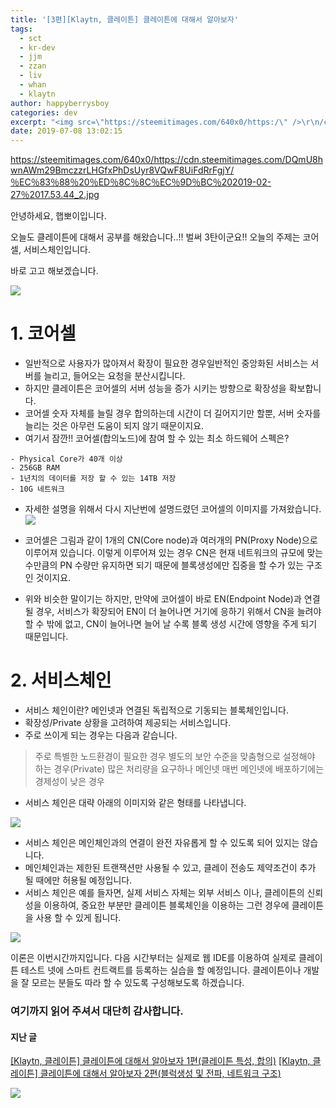 ```yaml
---
title: '[3편][Klaytn, 클레이튼] 클레이튼에 대해서 알아보자'
tags:
  - sct
  - kr-dev
  - jjm
  - zzan
  - liv
  - whan
  - klaytn
author: happyberrysboy
categories: dev
excerpt: "<img src=\"https://steemitimages.com/640x0/https:/\" />\r\n/cdn.steemitimages.com/DQmU8hwnAWm29BmczzrLHGfxPhDsUyr8VQwF8UiFdRrFgjY/％EC％83％88％20％ED％8C％8C％EC％9D％BC％202019-02-27％2017.53.44_2.jpg  안녕하세요, 햅뽀이입니다.  오늘도 클레이튼에 대해서 공부를 해왔습니다..!! 벌써 3탄이군요!! 오늘의 주제는 코어셀,....."
date: 2019-07-08 13:02:15
---
```


https://steemitimages.com/640x0/https://cdn.steemitimages.com/DQmU8hwnAWm29BmczzrLHGfxPhDsUyr8VQwF8UiFdRrFgjY/％EC％83％88％20％ED％8C％8C％EC％9D％BC％202019-02-27％2017.53.44_2.jpg

안녕하세요, 햅뽀이입니다.

오늘도 클레이튼에 대해서 공부를 해왔습니다..!! 벌써 3탄이군요!!
오늘의 주제는 코어셀, 서비스체인입니다.

바로 고고 해보겠습니다.

![](https://ipfs.busy.org/ipfs/QmUKxtLW5JEnqaaAnwiLc9kFK1BqpcMGoFKTF7JLKcvJqy)


# 1. 코어셀
- 일반적으로 사용자가 많아져서 확장이 필요한 경우일반적인 중앙화된 서비스는 서버를 늘리고, 들어오는 요청을 분산시킵니다.
- 하지만 클레이튼은 코어셀의 서버 성능을 증가 시키는 방향으로 확장성을 확보합니다.
- 코어셀 숫자 자체를 늘릴 경우 합의하는데 시간이 더 길어지기만 할뿐, 서버 숫자를 늘리는 것은 아무런 도움이 되지 않기 때문이지요.
- 여기서 잠깐!! 코어셀(합의노드)에 참여 할 수 있는 최소 하드웨어 스펙은?
```
- Physical Core가 40개 이상
- 256GB RAM
- 1년치의 데이터를 저장 할 수 있는 14TB 저장
- 10G 네트워크
```

- 자세한 설명을 위해서 다시 지난번에 설명드렸던 코어셀의 이미지를 가져왔습니다.
![](https://cdn.steemitimages.com/DQmYStUrQsrKcqGZNSm292Wv1149CrjGpbg8JUpZ2tn668b/image.png)

- 코어셀은 그림과 같이 1개의 CN(Core node)과 여러개의 PN(Proxy Node)으로 이루어져 있습니다.  이렇게 이루어져 있는 경우 CN은 현재 네트워크의 규모에 맞는 수만큼의 PN 수량만 유지하면 되기 때문에 블록생성에만 집중을 할 수가 있는 구조인 것이지요.

- 위와 비슷한 말이기는 하지만, 만약에 코어셀이 바로 EN(Endpoint Node)과 연결될 경우, 서비스가 확장되어 EN이 더 늘어나면 거기에 응하기 위해서 CN을 늘려야 할 수 밖에 없고, CN이 늘어나면 늘어 날 수록 블록 생성 시간에 영향을 주게 되기 때문입니다.

# 2. 서비스체인

- 서비스 체인이란? 메인넷과 연결된 독립적으로 기동되는 블록체인입니다.
- 확장성/Private 상황을 고려하여 제공되는 서비스입니다.
- 주로 쓰이게 되는 경우는 다음과 같습니다.

> 주로 특별한 노드환경이 필요한 경우
 별도의 보안 수준을 맞춤형으로 설정해야 하는 경우(Private)
많은 처리량을 요구하나 메인넷 매번 메인넷에 배포하기에는 경제성이 낮은 경우


- 서비스 체인은 대략 아래의 이미지와 같은 형태를 나타냅니다.

![](https://cdn.steemitimages.com/DQmXPLVSpmx7U9rNfp1NjzadHsuUgJfXRRsTm2tmSvfK5ok/image.png)

- 서비스 체인은 메인체인과의 연결이 완전 자유롭게 할 수 있도록 되어 있지는 않습니다.
- 메인체인과는 제한된 트랜잭션만 사용될 수 있고, 클레이 전송도 제약조건이 추가 될 때에만 허용될 예정입니다.
- 서비스 체인은 예를 들자면, 실제 서비스 자체는 외부 서비스 이나, 클레이튼의 신뢰성을 이용하여, 중요한 부분만 클레이튼 블록체인을 이용하는 그런 경우에 클레이튼을 사용 할 수 있게 됩니다.

![](https://steemitimages.com/DQmRQeSKNvf5L6LcZHufnihnBJSL1CfZ3hEHDcJNuFRPZnu/％EA％B5％AC％EB％B6％84％EC％84％A0_％EA％BD％83.png)


이론은 이번시간까지입니다. 다음 시간부터는 실제로 웹 IDE를 이용하여 실제로 클레이튼 테스트 넷에 스마트 컨트랙트를 등록하는 실습을 할 예정입니다. 클레이튼이나 개발을 잘 모르는 분들도 따라 할 수 있도록 구성해보도록 하겠습니다. 

### 여기까지 읽어 주셔서 대단히 감사합니다.

#### 지난 글
[[Klaytn, 클레이튼] 클레이튼에 대해서 알아보자 1편(클레이튼 특성, 합의)](/@happyberrysboy/klaytn-1)
[[Klaytn, 클레이튼] 클레이튼에 대해서 알아보자 2편(블럭생성 및 전파, 네트워크 구조)](/@happyberrysboy/klaytn-2)

![](https://steemitimages.com/DQmRQeSKNvf5L6LcZHufnihnBJSL1CfZ3hEHDcJNuFRPZnu/％EA％B5％AC％EB％B6％84％EC％84％A0_％EA％BD％83.png)